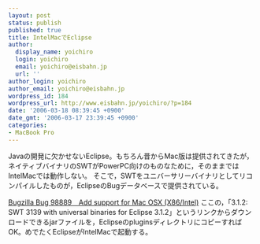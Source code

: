 ```yaml
---
layout: post
status: publish
published: true
title: IntelMacでEclipse
author:
  display_name: yoichiro
  login: yoichiro
  email: yoichiro@eisbahn.jp
  url: ''
author_login: yoichiro
author_email: yoichiro@eisbahn.jp
wordpress_id: 184
wordpress_url: http://www.eisbahn.jp/yoichiro/?p=184
date: '2006-03-18 08:39:45 +0900'
date_gmt: '2006-03-17 23:39:45 +0900'
categories:
- MacBook Pro
---
```


Javaの開発に欠かせないEclipse。もちろん昔からMac版は提供されてきたが，ネイティブバイナリのSWTがPowerPC向けのものなために，そのままではIntelMacでは動作しない。
そこで，SWTをユニバーサリーバイナリとしてリコンパイルしたものが，EclipseのBugデータベースで提供されている。

[Bugzilla Bug 98889　Add support for Mac OSX (X86/Intel)](https://bugs.eclipse.org/bugs/show_bug.cgi?id=98889)
ここの，「3.1.2: SWT 3139 with universal binaries for Eclipse 3.1.2」というリンクからダウンロードできるjarファイルを，EclipseのpluginsディレクトリにコピーすればOK。めでたくEclipseがIntelMacで起動する。
